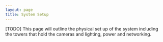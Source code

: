 ```yaml
---
layout: page
title: System Setup
---
```



[TODO] This page will outline the physical set up of the system including the towers that hold the cameras and lighting, power and networking. 
